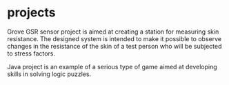 # projects

Grove GSR sensor project is aimed at creating a station for measuring skin resistance.
The designed system is intended to make it possible to observe changes in the resistance of the skin of a test person who will be subjected to stress factors.

Java project is an example of a serious type of game aimed at developing skills in solving logic puzzles.

